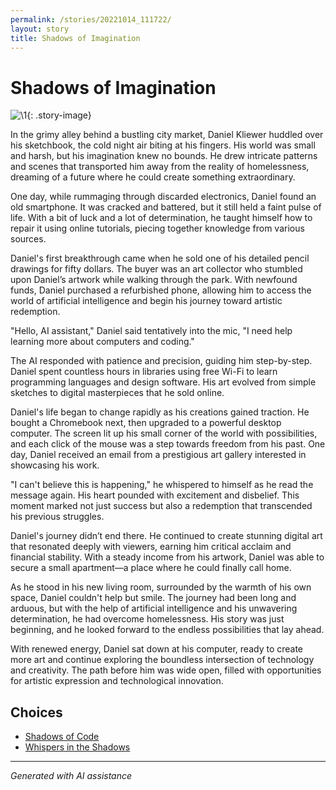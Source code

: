 ```yaml
---
permalink: /stories/20221014_111722/
layout: story
title: Shadows of Imagination
---
```


# Shadows of Imagination

![\1](/input_images/20221014_111722){: .story-image}

In the grimy alley behind a bustling city market, Daniel Kliewer huddled over his sketchbook, the cold night air biting at his fingers. His world was small and harsh, but his imagination knew no bounds. He drew intricate patterns and scenes that transported him away from the reality of homelessness, dreaming of a future where he could create something extraordinary.

One day, while rummaging through discarded electronics, Daniel found an old smartphone. It was cracked and battered, but it still held a faint pulse of life. With a bit of luck and a lot of determination, he taught himself how to repair it using online tutorials, piecing together knowledge from various sources.

Daniel's first breakthrough came when he sold one of his detailed pencil drawings for fifty dollars. The buyer was an art collector who stumbled upon Daniel’s artwork while walking through the park. With newfound funds, Daniel purchased a refurbished phone, allowing him to access the world of artificial intelligence and begin his journey toward artistic redemption.

"Hello, AI assistant," Daniel said tentatively into the mic, "I need help learning more about computers and coding."

The AI responded with patience and precision, guiding him step-by-step. Daniel spent countless hours in libraries using free Wi-Fi to learn programming languages and design software. His art evolved from simple sketches to digital masterpieces that he sold online.

Daniel's life began to change rapidly as his creations gained traction. He bought a Chromebook next, then upgraded to a powerful desktop computer. The screen lit up his small corner of the world with possibilities, and each click of the mouse was a step towards freedom from his past. One day, Daniel received an email from a prestigious art gallery interested in showcasing his work.

"I can't believe this is happening," he whispered to himself as he read the message again. His heart pounded with excitement and disbelief. This moment marked not just success but also a redemption that transcended his previous struggles.

Daniel's journey didn’t end there. He continued to create stunning digital art that resonated deeply with viewers, earning him critical acclaim and financial stability. With a steady income from his artwork, Daniel was able to secure a small apartment—a place where he could finally call home.

As he stood in his new living room, surrounded by the warmth of his own space, Daniel couldn't help but smile. The journey had been long and arduous, but with the help of artificial intelligence and his unwavering determination, he had overcome homelessness. His story was just beginning, and he looked forward to the endless possibilities that lay ahead.

With renewed energy, Daniel sat down at his computer, ready to create more art and continue exploring the boundless intersection of technology and creativity. The path before him was wide open, filled with opportunities for artistic expression and technological innovation.


## Choices

* [Shadows of Code](/stories/20221014_153920)
* [Whispers in the Shadows](/stories/477085949_1376430796875724_8916528934155297778_n)


---
*Generated with AI assistance*
